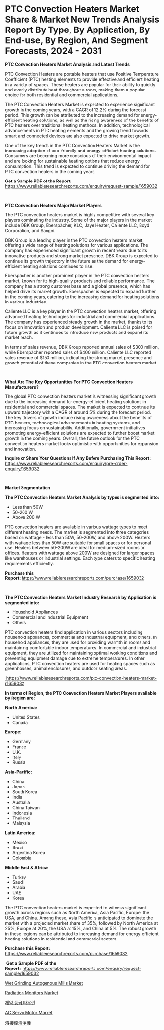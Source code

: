 <p><h1>PTC Convection Heaters Market Share & Market New Trends Analysis Report By Type, By Application, By End-use, By Region, And Segment Forecasts, 2024 - 2031</h1></p><p><strong>PTC Convection Heaters Market Analysis and Latest Trends</strong></p>
<p><p>PTC Convection Heaters are portable heaters that use Positive Temperature Coefficient (PTC) heating elements to provide effective and efficient heating in a variety of spaces. These heaters are popular for their ability to quickly and evenly distribute heat throughout a room, making them a popular choice for both residential and commercial applications.</p><p>The PTC Convection Heaters Market is expected to experience significant growth in the coming years, with a CAGR of 12.2% during the forecast period. This growth can be attributed to the increasing demand for energy-efficient heating solutions, as well as the rising awareness of the benefits of PTC heaters over traditional heating methods. In addition, technological advancements in PTC heating elements and the growing trend towards smart and connected devices are also expected to drive market growth.</p><p>One of the key trends in the PTC Convection Heaters Market is the increasing adoption of eco-friendly and energy-efficient heating solutions. Consumers are becoming more conscious of their environmental impact and are looking for sustainable heating options that reduce energy consumption. This trend is expected to continue driving the demand for PTC convection heaters in the coming years.</p></p>
<p><strong>Get a Sample PDF of the Report:&nbsp;</strong> <a href="https://www.reliableresearchreports.com/enquiry/request-sample/1659032">https://www.reliableresearchreports.com/enquiry/request-sample/1659032</a></p>
<p>&nbsp;</p>
<p><strong>PTC Convection Heaters Major Market Players</strong></p>
<p><p>The PTC convection heaters market is highly competitive with several key players dominating the industry. Some of the major players in the market include DBK Group, Eberspächer, KLC, Jaye Heater, Caliente LLC, Boyd Corporation, and Sangni.</p><p>DBK Group is a leading player in the PTC convection heaters market, offering a wide range of heating solutions for various applications. The company has experienced significant growth in recent years due to its innovative products and strong market presence. DBK Group is expected to continue its growth trajectory in the future as the demand for energy-efficient heating solutions continues to rise.</p><p>Eberspächer is another prominent player in the PTC convection heaters market, known for its high-quality products and reliable performance. The company has a strong customer base and a global presence, which has helped drive its market growth. Eberspächer is expected to expand further in the coming years, catering to the increasing demand for heating solutions in various industries.</p><p>Caliente LLC is a key player in the PTC convection heaters market, offering advanced heating technologies for industrial and commercial applications. The company has experienced steady growth in the market, thanks to its focus on innovation and product development. Caliente LLC is poised for future growth as it continues to introduce new products and expand its market reach.</p><p>In terms of sales revenue, DBK Group reported annual sales of $300 million, while Eberspächer reported sales of $400 million. Caliente LLC reported sales revenue of $150 million, indicating the strong market presence and growth potential of these companies in the PTC convection heaters market.</p></p>
<p>&nbsp;</p>
<p><strong>What Are The Key Opportunities For PTC Convection Heaters Manufacturers?</strong></p>
<p><p>The global PTC convection heaters market is witnessing significant growth due to the increasing demand for energy-efficient heating solutions in residential and commercial spaces. The market is expected to continue its upward trajectory with a CAGR of around 5% during the forecast period. The key drivers of growth include rising awareness about the benefits of PTC heaters, technological advancements in heating systems, and increasing focus on sustainability. Additionally, government initiatives promoting energy-efficient solutions are expected to further boost market growth in the coming years. Overall, the future outlook for the PTC convection heaters market looks optimistic with opportunities for expansion and innovation.</p></p>
<p><strong>Inquire or Share Your Questions If Any Before Purchasing This Report:</strong> <a href="https://www.reliableresearchreports.com/enquiry/pre-order-enquiry/1659032">https://www.reliableresearchreports.com/enquiry/pre-order-enquiry/1659032</a></p>
<p>&nbsp;</p>
<p><strong>Market Segmentation</strong></p>
<p><strong>The PTC Convection Heaters Market Analysis by types is segmented into:</strong></p>
<p><ul><li>Less than 50W</li><li>50-200 W</li><li>Above 200 W</li></ul></p>
<p><p>PTC convection heaters are available in various wattage types to meet different heating needs. The market is segmented into three categories based on wattage - less than 50W, 50-200W, and above 200W. Heaters with wattage less than 50W are suitable for small spaces or for personal use. Heaters between 50-200W are ideal for medium-sized rooms or offices. Heaters with wattage above 200W are designed for larger spaces like warehouses or industrial settings. Each type caters to specific heating requirements efficiently.</p></p>
<p><strong>Purchase this Report:&nbsp;</strong><a href="https://www.reliableresearchreports.com/purchase/1659032">https://www.reliableresearchreports.com/purchase/1659032</a></p>
<p>&nbsp;</p>
<p><strong>The PTC Convection Heaters Market Industry Research by Application is segmented into:</strong></p>
<p><ul><li>Household Appliances</li><li>Commercial and Industrial Equipment</li><li>Others</li></ul></p>
<p><p>PTC convection heaters find application in various sectors including household appliances, commercial and industrial equipment, and others. In household appliances, they are used for providing warmth in rooms and maintaining comfortable indoor temperatures. In commercial and industrial equipment, they are utilized for maintaining optimal working conditions and preventing equipment damage due to extreme temperatures. In other applications, PTC convection heaters are used for heating spaces such as greenhouses, animal enclosures, and outdoor seating areas.</p></p>
<p><a href="https://www.reliableresearchreports.com/ptc-convection-heaters-market-r1659032">&nbsp;https://www.reliableresearchreports.com/ptc-convection-heaters-market-r1659032</a></p>
<p><strong>In terms of Region, the PTC Convection Heaters Market Players available by Region are:</strong></p>
<p>
    <p> <strong> North America: </strong>
        <ul>
            <li>United States</li>
            <li>Canada</li>
        </ul>
        </p> 
    <p> <strong> Europe: </strong>
        <ul>
            <li>Germany</li>
            <li>France</li>
            <li>U.K.</li>
            <li>Italy</li>
            <li>Russia</li>
        </ul>
        </p> 
    <p> <strong> Asia-Pacific: </strong>
        <ul>
            <li>China</li>
            <li>Japan</li>
            <li>South Korea</li>
            <li>India</li>
            <li>Australia</li>
            <li>China Taiwan</li>
            <li>Indonesia</li>
            <li>Thailand</li>
            <li>Malaysia</li>
        </ul>
        </p> 
    <p> <strong> Latin America: </strong>
        <ul>
            <li>Mexico</li>
            <li>Brazil</li>
            <li>Argentina Korea</li>
            <li>Colombia</li>
        </ul>
        </p> 
    <p> <strong> Middle East & Africa: </strong>
        <ul>
            <li>Turkey</li>
            <li>Saudi</li>
            <li>Arabia</li>
            <li>UAE</li>
            <li>Korea</li>
        </ul>
    </p>
    </p>
<p><p>The PTC convection heaters market is expected to witness significant growth across regions such as North America, Asia Pacific, Europe, the USA, and China. Among these, Asia Pacific is anticipated to dominate the market with a projected market share of 35%, followed by North America at 25%, Europe at 20%, the USA at 15%, and China at 5%. The robust growth in these regions can be attributed to increasing demand for energy-efficient heating solutions in residential and commercial sectors.</p></p>
<p><strong>Purchase this Report: </strong><a href="https://www.reliableresearchreports.com/purchase/1659032">https://www.reliableresearchreports.com/purchase/1659032</a></p>
<p>&nbsp;<strong>Get a Sample PDF of the Report:&nbsp;&nbsp;</strong><a href="https://www.reliableresearchreports.com/enquiry/request-sample/1659032">https://www.reliableresearchreports.com/enquiry/request-sample/1659032</a></p>
<p><strong></strong></p>
<p><p><a href="https://github.com/angelajermaine/Market-Research-Report-List-3/blob/main/wet-grinding-autogenous-mills-market.md">Wet Grinding Autogenous Mills Market</a></p><p><a href="https://www.linkedin.com/pulse/radiation-monitors-market-key-successful-business-strategy-forecast-8i0we">Radiation Monitors Market</a></p><p><a href="https://medium.com/@christianlarkinus/%EC%A0%9C%EC%95%BD%EA%B8%89-%ED%83%80%EC%9A%B0%EB%A6%B0-%EC%8B%9C%EC%9E%A5-%EA%B7%9C%EB%AA%A8-cagr-%ED%8A%B8%EB%A0%8C%EB%93%9C-2024-2030-05b7a77bf10b">제약 등급 타우린</a></p><p><a href="https://www.linkedin.com/pulse/ac-servo-motor-market-size-trends-complete-industry-overview-n2kme">AC Servo Motor Market</a></p><p><a href="https://medium.com/@s.guest01/%E6%BA%B6%E6%8E%A5%E7%85%99%E3%82%8D%E9%81%8E%E8%A3%85%E7%BD%AE%E3%81%AE%E5%B8%82%E5%A0%B4%E8%A6%8F%E6%A8%A1-cagr-%E3%83%88%E3%83%AC%E3%83%B3%E3%83%89-2024%E5%B9%B4%E3%81%8B%E3%82%892030%E5%B9%B4-eb63710d9dae">溶接煙清浄機</a></p></p>
